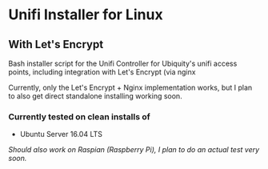# Unifi Installer for Linux
## With Let's Encrypt
Bash installer script for the Unifi Controller for Ubiquity's unifi access points, including integration with Let's Encrypt (via nginx 
 
Currently, only the Let's Encrypt + Nginx implementation works, but I plan to also get direct standalone installing working soon.

### Currently tested on clean installs of
* Ubuntu Server 16.04 LTS

_Should also work on Raspian (Raspberry Pi), I plan to do an actual test very soon._
